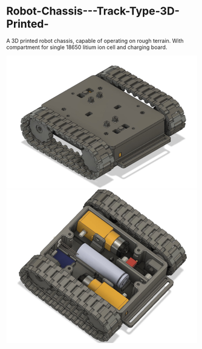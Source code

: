 # Robot-Chassis---Track-Type-3D-Printed-
A 3D printed robot chassis, capable of operating on rough terrain. With compartment for single 18650 litium ion cell and charging board.


![](images/image1.jpg)
![](images/image2.jpg)
